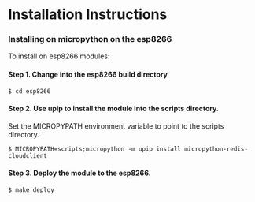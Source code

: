 # Installation Instructions

### Installing on micropython on the esp8266

To install on esp8266 modules:

#### Step 1. Change into the esp8266 build directory

    $ cd esp8266

#### Step 2. Use upip to install the module into the scripts directory.

Set the MICROPYPATH environment variable to point to the scripts 
directory.  

    $ MICROPYPATH=scripts;micropython -m upip install micropython-redis-cloudclient

#### Step 3. Deploy the module to the esp8266.  

    $ make deploy
